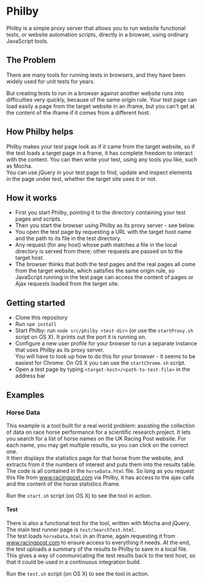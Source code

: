 Philby
======

Philby is a simple proxy server that allows you to run website functional tests, or website automation scripts, directly in a browser, using ordinary JavaScript tools.

The Problem
-----------

There are many tools for running tests in browsers, and they have been widely used for unit tests for years.

But creating tests to run in a browser against another website runs into difficulties very quickly, because of the same origin rule.
Your test page can load easily a page from the target website in an iframe, but you can't get at the content of the iframe if it comes from a different host.

How Philby helps
----------------

Philby makes your test page look as if it came from the target website, so if the test loads a target page in a frame, it has complete freedom to interact with the content.
You can then write your test, using any tools you like, such as Mocha.  
You can use jQuery in your test page to find, update and inspect elements in the page under test, whether the target site uses it or not.

How it works
------------

- First you start Philby, pointing it to the directory containing your test pages and scripts.  
- Then you start the browser using Philby as its proxy server - see below.
- You open the test page by requesting a URL with the target host name and the path to its file in the test directory.
- Any request (for any host) whose path matches a file in the local directory is served from there; other requests are passed on to the target host.
- The browser thinks that both the test pages and the real pages all come from the target website, which
 satisfies the same origin rule, so JavaScript running in the test page can access the content of pages or Ajax requests loaded from the target site.

Getting started
---------------

- Clone this repository
- Run `npm install`
- Start Philby: run `node src/philby <test-dir>`  (or use the `startProxy.sh` script on OS X).  It prints out the port it is running on.
- Configure a new user profile for your browser to run a separate instance that uses Philby as its proxy server.  
   You will have to look up how to do this for your browser - it seems to be easiest for Chrome.  On OS X you can use the `startChrome.sh` script.
- Open a test page by typing  `<target-host>/<path-to-test-file>` in the address bar
   
Examples
--------

### Horse Data

This example is a tool built for a real world problem: assisting the collection of data on race horse performance for a scientific research project.
It lets you search for a list of horse names on the UK Racing Post website.  For each name, you may get multiple results, so you can click on the correct one.  
It then displays the statistics page for that horse from the website, and extracts from it the numbers of interest and puts them into the results table.
The code is all contained in the `horseData.html` file.  So long as you request this file from www.racingpost.com via Philby, 
it has access to the ajax calls and the content of the horse statistics iframe.

Run the `start.sh` script (on OS X) to see the tool in action.

#### Test
There is also a functional test for the tool, written with Mocha and jQuery.  The main test runner page is `test/SearchTest.html`.  
The test loads `horseData.html` in an iframe, again requesting it from www.racingpost.com to ensure access to everything it needs.
At the end, the test uploads a summary of the results to Philby to save in a local file.  
This gives a way of communicating the test results back to the test host, so that it could be used in a continuous integration build. 

Run the `test.sh` script (on OS X) to see the tool in action.
